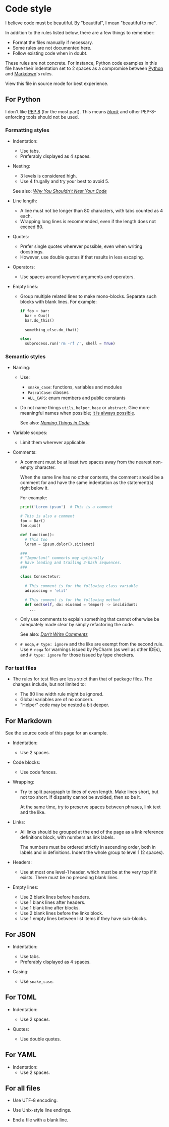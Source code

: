 # Code style

I believe code must be beautiful.
By "beautiful", I mean "beautiful to me".

In addition to the rules listed below,
there are a few things to remember:

* Format the files manually if necessary.
* Some rules are not documented here.
* Follow existing code when in doubt.

These rules are not concrete. For instance,
Python code examples in this file have their indentation
set to 2 spaces as a compromise between [Python](#for-python)
and [Markdown](#for-markdown)'s rules.

View this file in source mode for best experience.


## For Python

I don't like [PEP 8][1] (for the most part).
This means _[black][2]_ and other PEP-8-enforcing tools
should not be used.


### Formatting styles

* Indentation:
  * Use tabs.
  * Preferably displayed as 4 spaces.

* Nesting:
  * 3 levels is considered high.
  * Use 4 frugally and try your best to avoid 5.
  
  See also: *[Why You Shouldn't Nest Your Code][3]*

* Line length:
  * A line must not be longer than 80 characters,
    with tabs counted as 4 each.
  * Wrapping long lines is recommended,
    even if the length does not exceed 80.

* Quotes:
  * Prefer single quotes wherever possible,
    even when writing docstrings.
  * However, use double quotes
    if that results in less escaping.

* Operators:
  * Use spaces around keyword arguments and operators.

* Empty lines:
  * Group multiple related lines to make mono-blocks.
    Separate such blocks with blank lines.
    For example:
    
    ```python
    if foo > bar:
      bar = Qux()
      bar.do_this()
      
      something_else.do_that()
    
    else:
      subprocess.run('rm -rf /', shell = True)
    ```


### Semantic styles

* Naming:
  * Use:
    * `snake_case`: functions, variables and modules
    * `PascalCase`: classes
    * `ALL_CAPS`: enum members and public constants
  
  * Do not name things `utils`, `helper`, `base` or `abstract`.
    Give more meaningful names when possible; [it is always possible][4].
    
    See also: *[Naming Things in Code][5]*

* Variable scopes:
  * Limit them wherever applicable.

* Comments:
  * A comment must be at least two spaces away
    from the nearest non-empty character.
    
    When the same line has no other contents,
    the comment should be a comment for and
    have the same indentation as the statement(s)
    right below it.
    
    For example:
    
    ```python
    print('Lorem ipsum')  # This is a comment
    
    # This is also a comment
    foo = Bar()
    foo.qux()
    
    def function():
      # This too
      lorem = ipsum.dolor().sit(amet)
    
    ###
    # "Important" comments may optionally
    # have leading and trailing 3-hash sequences.
    ###
    
    class Consectetur:
      
      # This comment is for the following class variable
      adipiscing = 'elit'
      
      # This comment is for the following method
      def sed(self, do: eiusmod = tempor) -> incididunt:
        ...
    ```

  * Only use comments to explain something
    that cannot otherwise be adequately made
    clear by simply refactoring the code.
    
    See also: *[Don't Write Comments][6]*
  
  * `# noqa`, `# type: ignore` and the like
    are exempt from the second rule.
    Use `# noqa` for warnings issued by PyCharm
    (as well as other IDEs), and `# type: ignore`
    for those issued by type checkers.


### For test files

* The rules for test files are less strict
  than that of package files. The changes
  include, but not limited to:
  
  * The 80 line width rule might be ignored.
  * Global variables are of no concern.
  * "Helper" code may be nested a bit deeper.


## For Markdown

See the source code of this page for an example.

* Indentation:
  * Use 2 spaces.

* Code blocks:
  * Use code fences.

* Wrapping:
  * Try to split paragraph to lines of even length.
    Make lines short, but not too short.
    If disparity cannot be avoided,
    then so be it.
    
    At the same time, try to preserve spaces
    between phrases, link text and the like.

* Links:
  * All links should be grouped at the end
    of the page as a link reference definitions
    block, with numbers as link labels.
    
    The numbers must be ordered strictly
    in ascending order, both in labels and
    in definitions. Indent the whole group
    to level 1 (2 spaces). 

* Headers:
  * Use at most one level-1 header,
    which must be at the very top if it exists.
    There must be no preceding blank lines.

* Empty lines:
  * Use 2 blank lines before headers.
  * Use 1 blank lines after headers.
  * Use 1 blank line after blocks.
  * Use 2 blank lines before the links block.
  * Use 1 empty lines between list items
    if they have sub-blocks.


## For JSON

* Indentation:
  * Use tabs.
  * Preferably displayed as 4 spaces.

* Casing:
  * Use `snake_case`.


## For TOML

* Indentation:
  * Use 2 spaces.

* Quotes:
  * Use double quotes.


## For YAML

* Indentation:
  * Use 2 spaces.


## For all files

* Use UTF-8 encoding.
* Use Unix-style line endings.
* End a file with a blank line.


  [1]: https://peps.python.org/pep-0008/
  [2]: https://github.com/psf/black
  [3]: https://www.youtube.com/watch?v=CFRhGnuXG-4
  [4]: https://letmegooglethat.com/?q=%E2%80%9CBe+kind+whenever+possible.+It+is+always+possible.%E2%80%9D
  [5]: https://www.youtube.com/watch?v=-J3wNP6u5YU
  [6]: https://www.youtube.com/watch?v=Bf7vDBBOBUA
